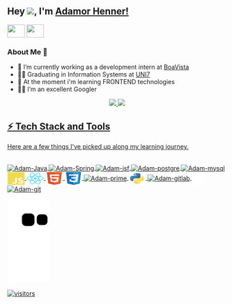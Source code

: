 ## Hey <img src="https://github.com/TheDudeThatCode/TheDudeThatCode/blob/master/Assets/Hi.gif" width="10px">, I'm [Adamor Henner!](https://www.linkedin.com/in/adamorhenner/) 

<div>
  
  <a href = "mailto:adamorhenner2@outlook.com"><img align="center" height="30" width="40" src="https://icongr.am/entypo/mail.svg?size=128&color=007bff" target="_blank"></a>
  <a href="https://www.linkedin.com/in/adamorhenner/" target="_blank"><img align="center" height="30" width="40" src="https://cdn.jsdelivr.net/gh/devicons/devicon/icons/linkedin/linkedin-original.svg" target="_blank"></a> 
  </div>

### About Me 🚀
- 🔭 I’m currently working as a development intern at [BoaVista](https://boavistatecnologia.com.br/)<br>
- 👨‍🎓 Graduating in Information Systems at [UNI7](https://www.uni7.edu.br/)<br>
- 🌱 At the moment i'm learning FRONTEND technologies
- 👨‍💻 I’m an excellent Googler

<div align="center">
  <a href="https://github.com/adamorhenner">
  <img height="180em" src="https://github-readme-stats.vercel.app/api?username=adamorhenner&show_icons=true&theme=dracula&include_all_commits=true&count_private=true"/>
  <img height="180em" src="https://github-readme-stats.vercel.app/api/top-langs/?username=adamorhenner&layout=compact&langs_count=7&theme=dracula"/>
</div>

## ⚡ Tech Stack and Tools
Here are a few things I've picked up along my learning journey.
<div style="display: inline_block"><br>
  <img align="center" alt="Adam-Java" height="30" width="40" src="https://cdn.jsdelivr.net/gh/devicons/devicon/icons/java/java-original.svg">
  <img align="center" alt="Adam-Spring" height="30" width="40" src="https://cdn.jsdelivr.net/gh/devicons/devicon/icons/spring/spring-original.svg">
  <img align="center" alt="Adam-jsf" height="30" width="40" src="https://user-images.githubusercontent.com/53570263/148131263-11d312df-bb24-43f6-918a-e392da04c3c3.png">
  <img align="center" alt="Adam-postgre" height="30" width="40" src="https://cdn.jsdelivr.net/gh/devicons/devicon/icons/postgresql/postgresql-original.svg" >
  <img align="center" alt="Adam-mysql" height="30" width="40" src="https://cdn.jsdelivr.net/gh/devicons/devicon/icons/mysql/mysql-original-wordmark.svg">
  <img align="center" alt="Adam-Js" height="30" width="40" src="https://raw.githubusercontent.com/devicons/devicon/master/icons/javascript/javascript-plain.svg">
  <img align="center" alt="Adam-React" height="30" width="40" src="https://raw.githubusercontent.com/devicons/devicon/master/icons/react/react-original.svg">
  <img align="center" alt="Adam-HTML" height="30" width="40" src="https://raw.githubusercontent.com/devicons/devicon/master/icons/html5/html5-original.svg">
  <img align="center" alt="Adam-CSS" height="30" width="40" src="https://raw.githubusercontent.com/devicons/devicon/master/icons/css3/css3-original.svg">
  <img align="center" alt="Adam-prime" height="30" width="120" src="https://user-images.githubusercontent.com/53570263/148130185-5591c302-5efe-475d-ac41-48842e33e96d.png">
  <img align="center" alt="Adam-Python" height="30" width="40" src="https://raw.githubusercontent.com/devicons/devicon/master/icons/python/python-original.svg">
  <img align="center" alt="Adam-gitlab" height="30" width="40" src="https://cdn.jsdelivr.net/gh/devicons/devicon/icons/gitlab/gitlab-original.svg">
  <img align="center" alt="Adam-github" height="30" width="30" src="https://github.com/Aakarsh-B/trying-repos/blob/master/github.svg">
  <img align="center" alt="Adam-git" height="30" width="40" src="https://cdn.jsdelivr.net/gh/devicons/devicon/icons/git/git-original.svg">
</div>
  

  ![Snake animation](https://github.com/adamorhenner/adamorhenner/blob/output/github-contribution-grid-snake.svg)

  ![visitors](https://visitor-badge.laobi.icu/badge?page_id=adamorhenner.adamorhenner)
